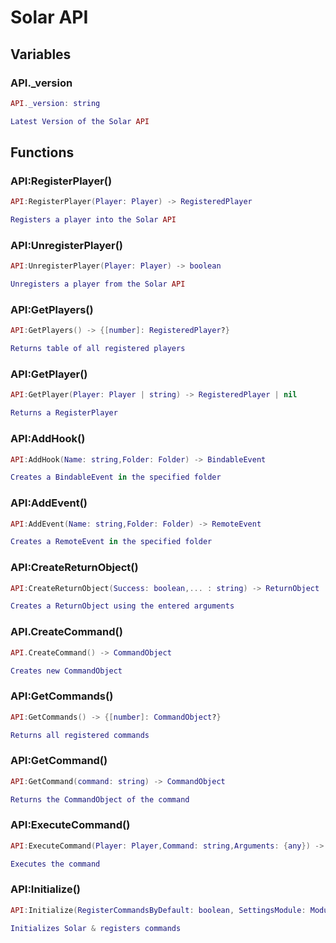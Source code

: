 # Solar API

## Variables

### API._version

```lua
API._version: string

Latest Version of the Solar API
```

## Functions

### API:RegisterPlayer()

```lua
API:RegisterPlayer(Player: Player) -> RegisteredPlayer

Registers a player into the Solar API
```

### API:UnregisterPlayer()

```lua
API:UnregisterPlayer(Player: Player) -> boolean

Unregisters a player from the Solar API
```

### API:GetPlayers()

```lua
API:GetPlayers() -> {[number]: RegisteredPlayer?}

Returns table of all registered players
```

### API:GetPlayer()

```lua
API:GetPlayer(Player: Player | string) -> RegisteredPlayer | nil

Returns a RegisterPlayer
```

### API:AddHook()

```lua
API:AddHook(Name: string,Folder: Folder) -> BindableEvent

Creates a BindableEvent in the specified folder
```

### API:AddEvent()

```lua
API:AddEvent(Name: string,Folder: Folder) -> RemoteEvent

Creates a RemoteEvent in the specified folder
```

### API:CreateReturnObject()

```lua
API:CreateReturnObject(Success: boolean,... : string) -> ReturnObject

Creates a ReturnObject using the entered arguments
```

### API.CreateCommand()

```lua
API.CreateCommand() -> CommandObject

Creates new CommandObject
```

### API:GetCommands()

```lua
API:GetCommands() -> {[number]: CommandObject?}

Returns all registered commands
```

### API:GetCommand()

```lua
API:GetCommand(command: string) -> CommandObject

Returns the CommandObject of the command
```

### API:ExecuteCommand()

```lua
API:ExecuteCommand(Player: Player,Command: string,Arguments: {any}) -> ReturnObject | boolean

Executes the command
```

### API:Initialize()

```lua
API:Initialize(RegisterCommandsByDefault: boolean, SettingsModule: ModuleScript?) -> void

Initializes Solar & registers commands
```
